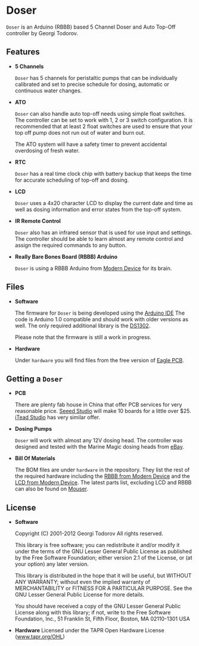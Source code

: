 Doser
=======

`Doser` is an Arduino (RBBB) based 5 Channel Doser and Auto Top-Off controller by Georgi Todorov.

Features
--------

*	**5 Channels**

	`Doser` has 5 channels for peristaltic pumps that can be individually 
        calibrated and set to precise schedule for dosing, automatic or continuous water changes.

*	**ATO**

	`Doser` can also handle auto top-off needs using simple float switches.
	The controller can be set to work with 1, 2 or 3 switch configuration.
	It is recommended that at least 2 float switches are used to ensure that
	your top off pump does not run out of water and burn out.

	The ATO system will have a safety timer to prevent accidental overdosing of fresh water.

*	**RTC**
	
	`Doser` has a real time clock chip with battery backup that keeps the time
	for accurate scheduling of top-off and dosing.

*	**LCD**

	`Doser` uses a 4x20 character LCD to display the current date and time as well as
	dosing information and error states from the top-off system.

*	**IR Remote Control**

	`Doser` also has an infrared sensor that is used for use input and settings. 
	The controller should be able to learn almost any remote control and assign
	the required commands to any button.

*	**Really Bare Bones Board (RBBB) Arduino**

	`Doser` is using a RBBB Arduino from [Modern Device](http://shop.moderndevice.com/products/rbbb-kit)
	for its brain. 

Files
-------

*	**Software**
	
	The firmware for `Doser` is being developed using the [Arduino IDE](http://arduino.cc/en/Main/Software) 
	The code is Arduino 1.0 compatible and should work with older versions as well.
	The only required additional library is the [DS1302](http://www.henningkarlsen.com/electronics/library.php?id=5).

	Please note that the firmware is still a work in progress.

*	**Hardware**

	Under `hardware` you will find files from the free version of [Eagle PCB](http://www.cadsoftusa.com).

Getting a `Doser`
-------

*	**PCB**

	There are plenty fab house in China that offer PCB services for very reasonable price.
	[Seeed Studio](http://www.seeedstudio.com/depot/fusion-pcb-service-p-835.html?cPath=185) 
	will make 10 boards for a little over $25.
	[iTead Studio](http://iteadstudio.com/store/) has very similar offer.

*	**Dosing Pumps**

	`Doser` will work with almost any 12V dosing head. The controller was designed and tested with
	the Marine Magic dosing heads from [eBay](http://ebay.com).

*	**Bill Of Materials**

	The BOM files are under `hardware` in the repository. They list the rest of the required hardware
	including the [RBBB from Modern Device](http://shop.moderndevice.com/products/rbbb-kit)
	and the [LCD from Modern Device](http://shop.moderndevice.com/products/20x4-blue-lcd).
	The latest parts list, excluding LCD and RBBB can also be found on
	[Mouser](http://www.mouser.com:80/ProjectManager/ProjectDetail.aspx?AccessID=1ade37f4b7).


License
-------

*	**Software**

	Copyright (C) 2001-2012 Georgi Todorov
	All rights reserved.

	This library is free software; you can redistribute it and/or
	modify it under the terms of the GNU Lesser General Public
	License as published by the Free Software Foundation; either
	version 2.1 of the License, or (at your option) any later version.

	This library is distributed in the hope that it will be useful,
	but WITHOUT ANY WARRANTY; without even the implied warranty of
	MERCHANTABILITY or FITNESS FOR A PARTICULAR PURPOSE.  See the GNU
	Lesser General Public License for more details.

	You should have received a copy of the GNU Lesser General Public
	License along with this library; if not, write to the Free Software
	Foundation, Inc., 51 Franklin St, Fifth Floor, Boston, MA  02110-1301  USA


*	**Hardware**
	Licensed under the TAPR Open Hardware License (www.tapr.org/OHL)
